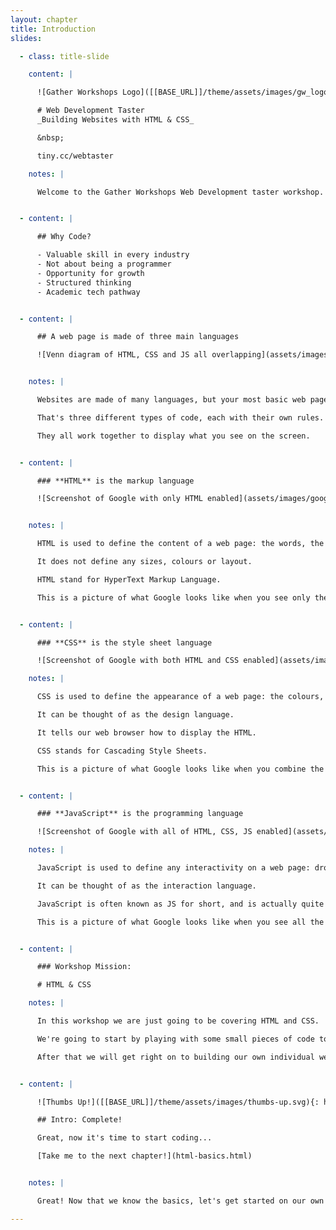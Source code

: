 ```yaml
---
layout: chapter
title: Introduction
slides:

  - class: title-slide

    content: |

      ![Gather Workshops Logo]([[BASE_URL]]/theme/assets/images/gw_logo.png)

      # Web Development Taster
      _Building Websites with HTML & CSS_

      &nbsp;

      tiny.cc/webtaster 

    notes: |

      Welcome to the Gather Workshops Web Development taster workshop.


  - content: |

      ## Why Code?

      - Valuable skill in every industry
      - Not about being a programmer
      - Opportunity for growth
      - Structured thinking
      - Academic tech pathway


  - content: |

      ## A web page is made of three main languages

      ![Venn diagram of HTML, CSS and JS all overlapping](assets/images/html_css_js.png)


    notes: |

      Websites are made of many languages, but your most basic web page, what you see in your browser, is made up of three programming languages.

      That's three different types of code, each with their own rules.

      They all work together to display what you see on the screen.


  - content: |

      ### **HTML** is the markup language

      ![Screenshot of Google with only HTML enabled](assets/images/google_html.png)


    notes: |

      HTML is used to define the content of a web page: the words, the pictures, the links.

      It does not define any sizes, colours or layout.

      HTML stand for HyperText Markup Language.

      This is a picture of what Google looks like when you see only the HTML - no CSS or Javascript.


  - content: |

      ### **CSS** is the style sheet language

      ![Screenshot of Google with both HTML and CSS enabled](assets/images/google_html_css.png)

    notes: |

      CSS is used to define the appearance of a web page: the colours, the sizes, the layout.

      It can be thought of as the design language.

      It tells our web browser how to display the HTML.

      CSS stands for Cascading Style Sheets.

      This is a picture of what Google looks like when you combine the HTML and CSS.


  - content: |

      ### **JavaScript** is the programming language

      ![Screenshot of Google with all of HTML, CSS, JS enabled](assets/images/google_html_css_js.png)

    notes: |

      JavaScript is used to define any interactivity on a web page: dropdowns, popups, anything that changes after the page is first loaded.

      It can be thought of as the interaction language.

      JavaScript is often known as JS for short, and is actually quite different from Java, which is another programming laguage with a similar name. Tricky!

      This is a picture of what Google looks like when you see all the HTML, CSS and JS working together.


  - content: |

      ### Workshop Mission:

      # HTML & CSS

    notes: |

      In this workshop we are just going to be covering HTML and CSS.

      We're going to start by playing with some small pieces of code to get the hang of it.

      After that we will get right on to building our own individual websites.


  - content: |

      ![Thumbs Up!]([[BASE_URL]]/theme/assets/images/thumbs-up.svg){: height="200" }

      ## Intro: Complete!

      Great, now it's time to start coding...

      [Take me to the next chapter!](html-basics.html)


    notes: |

      Great! Now that we know the basics, let's get started on our own projects.

---
```


